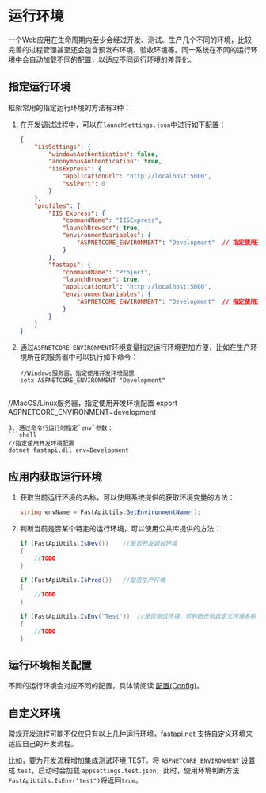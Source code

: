 # 运行环境
一个Web应用在生命周期内至少会经过开发、测试、生产几个不同的环境，比较完善的过程管理甚至还会包含预发布环境、验收环境等。同一系统在不同的运行环境中会自动加载不同的配置，以适应不同运行环境的差异化。



## 指定运行环境

框架常用的指定运行环境的方法有3种：

1. 在开发调试过程中，可以在`launchSettings.json`中进行如下配置：

   ```json
   {
       "iisSettings": {
           "windowsAuthentication": false,
           "anonymousAuthentication": true,
           "iisExpress": {
               "applicationUrl": "http://localhost:5000",
               "sslPort": 0
           }
       },
       "profiles": {
           "IIS Express": {
               "commandName": "IISExpress",
               "launchBrowser": true,
               "environmentVariables": {
                   "ASPNETCORE_ENVIRONMENT": "Development"	// 指定使用开发环境
               }
           },
           "fastapi": {
               "commandName": "Project",
               "launchBrowser": true,
               "applicationUrl": "http://localhost:5000",
               "environmentVariables": {
                   "ASPNETCORE_ENVIRONMENT": "Development"	// 指定使用开发环境配置
               }
           }
       }
   }
   ```

2. 通过`ASPNETCORE_ENVIRONMENT`环境变量指定运行环境更加方便，比如在生产环境所在的服务器中可以执行如下命令：

   ```shell
   //Windows服务器，指定使用开发环境配置
   setx ASPNETCORE_ENVIRONMENT "Development"
   ```
   ```shell
//MacOS/Linux服务器，指定使用开发环境配置
export ASPNETCORE_ENVIRONMENT=development
   ```
3. 通过命令行运行时指定`env`参数：
   ```shell
//指定使用开发环境配置
   dotnet fastapi.dll env=Development
   ```


## 应用内获取运行环境

1. 获取当前运行环境的名称，可以使用系统提供的获取环境变量的方法：

   ```c#
   string envName = FastApiUtils.GetEnvironmentName();
   ```

2. 判断当前是否某个特定的运行环境，可以使用公共库提供的方法：

   ```c#
   if (FastApiUtils.IsDev())	//是否开发调试环境
   {
       //TODO
   }
   
   if (FastApiUtils.IsProd())	//是否生产环境
   {
       //TODO
   }
   
   if (FastApiUtils.IsEnv("Test"))	//是否测试环境，可判断任何自定义环境名称
   {
       //TODO
   }
   ```



## 运行环境相关配置

不同的运行环境会对应不同的配置，具体请阅读 [配置(Config)](config.md)。 



## 自定义环境

常规开发流程可能不仅仅只有以上几种运行环境，fastapi.net 支持自定义环境来适应自己的开发流程。 

比如，要为开发流程增加集成测试环境 TEST。将 `ASPNETCORE_ENVIRONMENT` 设置成 `test`，启动时会加载 `appsettings.test.json`，此时，使用环境判断方法`FastApiUtils.IsEnv("test")`将返回`true`。